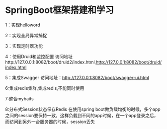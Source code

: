 # SpringBoot框架搭建和学习

1：实现helloword

2：实现全局异常捕捉

3：实现定时器功能

4：使用Druid和监控配置
访问地址http://127.0.0.1:8082/boot/druid2/index.html,http://127.0.0.1:8082/boot/druid/index.html


5：集成Swagger
访问地址：http://127.0.0.1:8082/boot/swagger-ui.html

6:集成redis集群,集成redis,不能同时使用

7:整合mybaits

8:分布式Session状态保存Redis
在使用spring boot做负载均衡的时候，多个app之间的session要保持一致，这样负载到不同的app时候，在一个app登录之后，而访问到另外一台服务器的时候，session丢失
